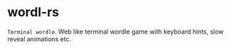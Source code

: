 # wordl-rs

`Terminal wordle`. Web like terminal wordle game with keyboard hints, slow reveal animations etc.

